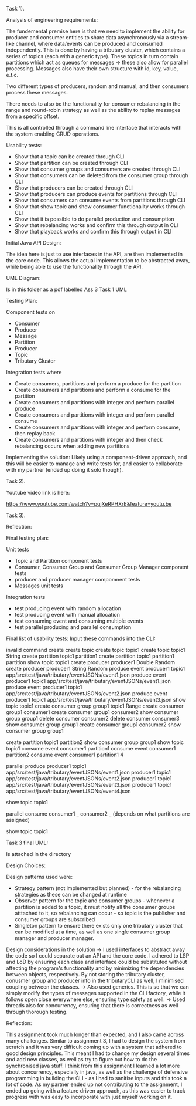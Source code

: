 Task 1).

Analysis of engineering requirements:

The fundemental premise here is that we need to implement the ability for producer and consumer entities to share data asynchronously via a stream-like channel, where data/events can be produced and consumed independently. This is done by having a tributary cluster, which contains a series of topics (each with a generic type). These topics in turn contain partitions which act as queues for messages -> these also allow for parallel processing. Messages also have their own structure with id, key, value, e.t.c.

Two different types of producers, random and manual, and then consumers process these messages.

There needs to also be the functionality for consumer rebalancing in the range and round-robin strategy as well as the ability to replay messages from a specific offset.

This is all controlled through a command line interface that interacts with the system enabling CRUD operations.

Usability tests:

- Show that a topic can be created through CLI
- Show that partition can be created through CLI
- Show that consumer groups and consumers are created through CLI
- Show that consumers can be deleted from the consumer group through CLI
- Show that producers can be created through CLI
- Show that producers can produce events for partitions through CLI
- Show that consumers can consume events from partitions through CLI
- Show that show topic and show consumer functionality works through CLI
- Show that it is possible to do parallel production and consumption
- Show that rebalancing works and confirm this through output in CLI
- Show that playback works and confirm this through output in CLI

Initial Java API Design:

The idea here is just to use interfaces in the API, are then implemented in the core code. This allows the actual implementation to be abstracted away, while being able to use the functionality through the API.

UML Diagram:

Is in this folder as a pdf labelled Ass 3 Task 1 UML

Testing Plan:

Component tests on

- Consumer
- Producer
- Message
- Partition
- Producer
- Topic
- Tributary Cluster

Integration tests where

- Create consumers, partitions and perform a produce for the partition
- Create consumers and partitions and perform a consume for the partition
- Create consumers and partitions with integer and perform parallel produce
- Create consumers and partitions with integer and perform parallel consume
- Create consumers and partitions with integer and perform consume, then replay back
- Create consumers and partitions with integer and then check rebalancing occurs when adding new partitions

Implementing the solution:
Likely using a component-driven approach, and this will be easier to manage and write tests for, and easier to collaborate with my partner (ended up doing it solo though).

Task 2).

Youtube video link is here:

https://www.youtube.com/watch?v=pqjXeRPHXrE&feature=youtu.be

Task 3).

Reflection:

Final testing plan:

Unit tests

- Topic and Partition component tests
- Consumer, Consumer Group and Consumer Group Manager component tests
- producer and producer manager compomnent tests
- Messages unit tests

Integration tests

- test producing event with random allocation
- test producing event with manual allocation
- test consuming event and consuming multiple events
- test parallel producing and parallel consumption

Final list of usability tests:
Input these commands into the CLI:

invalid command
create
create topic
create topic topic1
create topic topic1 String
create partition topic1 partition1
create partition topic1 partition1 partition
show topic topic1
create producer producer1 Double Random
create producer producer1 String Random
produce event producer1 topic1 app/src/test/java/tributary/eventJSONs/event1.json
produce event producer1 topic1 app/src/test/java/tributary/eventJSONs/event1.json
produce event producer1 topic1 app/src/test/java/tributary/eventJSONs/event2.json
produce event producer1 topic1 app/src/test/java/tributary/eventJSONs/event3.json
show topic topic1
create consumer group group1 topic1 Range
create consumer group1 consumer1
create consumer group1 consumer2
show consumer group group1
delete consumer consumer2
delete consumer consumer3
show consumer group group1
create consumer group1 consumer2
show consumer group group1

create partition topic1 partition2
show consumer group group1
show topic topic1
consume event consumer1 partition1
consume event consumer1 partition2
consume event consumer1 partition1 4

parallel produce producer1 topic1 app/src/test/java/tributary/eventJSONs/event1.json producer1 topic1 app/src/test/java/tributary/eventJSONs/event2.json producer1 topic1 app/src/test/java/tributary/eventJSONs/event3.json producer1 topic1 app/src/test/java/tributary/eventJSONs/event4.json

show topic topic1

parallel consume consumer1 _ consumer2 _ (depends on what partitions are assigned)

show topic topic1

Task 3 final UML:

Is attached in the directory

Design Choices:

Design patterns used were:

- Strategy pattern (not implemented but planned) - for the rebalancing strategies as these can be changed at runtime
- Observer pattern for the topic and consumer groups - whenever a partition is added to a topic, it must notify all the consumer groups atttached to it, so rebalancing can occur - so topic is the publisher and consumer groups are subscribed
- Singleton pattern to ensure there exists only one tributary cluster that can be modified at a time, as well as one single consumer group manager and producer manager.

Design considerations in the solution -> I used interfaces to abstract away the code so I could separate out an API and the core code.
I adhered to LSP and LoD by ensuring each class and interface could be substituted without affecting the program's functionality and by minimizing the dependencies between objects, respectively.
By not storing the tributary cluster, conusmer group and producer info in the tributaryCLI as well, I minimised coupling between the classes.
-> Also used generics. This is so that we can simply modify the types of messages supported in the CLI factory, while it follows open close everywhere else, ensuring type safety as well.
-> Used threads also for concurrency, ensuring that there is correctness as well through thorough testing.

Reflection:

This assignment took much longer than expected, and I also came across many challenges. Similar to assignment 3, I had to design the system from scratch and it was very difficult coming up with a system that adhered to good design principles. This meant I had to change my design several times and add new classes, as well as try to figure out how to do the synchronised java stuff. I think from this assignment I learned a lot more about concurrency, especially in java, as well as the challenge of defensive programming in building the CLI - as I had to sanitise inputs and this took a lot of code. As my partner ended up not contributing to the assignment, I ended up going with a feature driven approach, as this was easier to track progress with was easy to incorporate with just myself working on it.
